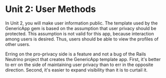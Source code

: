 # Unit 2: User Methods

In Unit 2, you will make user information public.  The template used by the GenericApp gem is based on the assumption that user privacy should be protected.  This assumption is not valid for this app, because interaction among users is desired.  Thus, users should be able to view the profiles of other users.

Erring on the pro-privacy side is a feature and not a bug of the Rails Neutrino project that creates the GenericApp template app.  First, it's better to err on the side of maintaining user privacy than to err in the opposite direction.  Second, it's easier to expand visibility than it is to curtail it.
